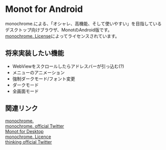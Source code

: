 # Monot for Android
monochrome.による、「オシャレ、高機能、そして使いやすい」を目指しているデスクトップ向けブラウザ、MonotのAndroid版です。  
[monochrome. License](https://sorakime.github.io/mncr/license?v=1.1.1)によってライセンスされています。  

## 将来実装したい機能
- WebViewをスクロールしたらアドレスバーが引っ込む(?)
- メニューのアニメーション
- 強制ダークモード/フォント変更
- ダークモード
- 全画面モード

## 関連リンク
[monochrome.](https://sorakime.github.io/mncr/)  
[monochrome. official Twitter](https://twitter.com/mncrp_)  
[Monot for Desktop](https://github.com/Sorakime/monot)  
[monochrome. Licence](https://sorakime.github.io/mncr/license?v=1.1.1)  
[thinking official Twitter](https://twitter.com/thinking-grp)  
